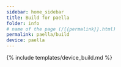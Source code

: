 ```yaml
---
sidebar: home_sidebar
title: Build for paella
folder: info
# name of the page (/{{permalink}}.html)
permalink: paella/build
device: paella
---
```

{% include templates/device_build.md %}
